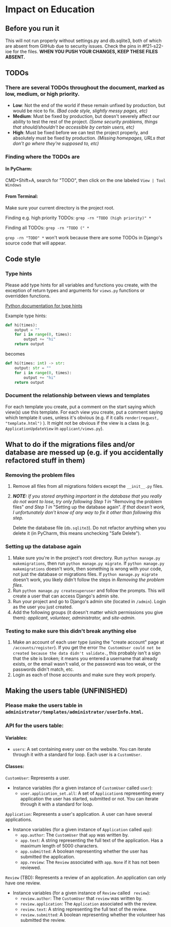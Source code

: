 # Impact on Education

## Before you run it

This will not run properly without settings.py and db.sqlite3, both of which are absent from GitHub due to security issues. Check the pins in #f21-s22-ioe for the files. **WHEN YOU PUSH YOUR CHANGES, KEEP THESE FILES ABSENT.**
## TODOs
### There are several TODOs throughout the document, marked as low, medium, or high priority.

- **Low**: Not the end of the world if these remain unfixed by production, but would be nice to fix. 
*(Bad code style, slightly messy pages, etc)*
- **Medium**: Must be fixed by production, but doesn't severely affect our ability to test the rest of the project.
*(Some security problems, things that should/shouldn't be accessible by certain users, etc)*
- **High**: Must be fixed before we can test the project properly, and absolutely must be fixed by production.
*(Missing homepages, URLs that don't go where they're supposed to, etc)*

### Finding where the TODOs are
#### In PyCharm: 
CMD+Shift+A, search for "TODO", then click on the one labeled `View | Tool Windows`
#### From Terminal:
Make sure your current directory is the project root.

Finding e.g. high priority TODOs:
`grep -rn "TODO (high priority)" *`

Finding all TODOs: `grep -rn "TODO (" *`

`grep -rn "TODO" *` won't work because there are some TODOs in Django's source code that will appear.

## Code style

### Type hints
Please add type hints for all variables and functions you create, with the exception of return types and arguments for `views.py` functions or overridden functions.

[Python documentation for type hints](https://docs.python.org/3/library/typing.html)

Example type hints:

```python
def hi(times):
    output = ""
    for i in range(0, times):
        output += "hi"
    return output
```

becomes

```python
def hi(times: int) -> str:
    output: str = ""
    for i in range(0, times):
        output += "hi"
    return output
```

### Document the relationship between views and templates
For each template you create, put a comment on the start saying which view(s) use this template. 
For each view you create, put a comment saying which template it uses, unless it's obvious (e.g. if it calls `render(request, "template.html")` ). 
It might not be obvious if the view is a class 
(e.g. `ApplicationUpdateView` in `applicant/views.py`).



## What to do if the migrations files and/or database are messed up (e.g. if you accidentally refactored stuff in them)

### Removing the problem files

1. Remove all files from all migrations folders except the `__init__.py` files.

2. ***NOTE:** If you stored anything important in the database that you really do not want to lose, try only following Step 1 in* "Removing the problem files" *and Step 1 in* "Setting up the database again". *If that doesn't work, I unfortunately don't know of any way to fix it other than following this step.*

   Delete the database file (`db.sqlite3`). Do not refactor anything when you delete it (in PyCharm, this means unchecking "Safe Delete").

### Setting up the database again

1. Make sure you're in the project's root directory. Run `python manage.py makemigrations`, then run `python manage.py migrate`. If `python manage.py makemigrations` doesn't work, then something is wrong with your code, not just the database or migrations files. If `python manage.py migrate` doesn't work, you likely didn't follow the steps in *Removing the problem files*.
2. Run `python manage.py createsuperuser` and follow the prompts. This will create a user that can access Django's admin site.
3. Run your project and go to Django's admin site (located in `/admin`). Login as the user you just created.
4. Add the following groups (it doesn't matter which permissions you give them): *applicant, volunteer, administrator,* and *site-admin*.

### Testing to make sure this didn't break anything else

1. Make an account of each user type (using the "create account" page at `/accounts/register`). If you get the error `The CustomUser could not be created because the data didn't validate.`, this probably isn't a sign that the site is broken; it means you entered a username that already exists, or the email wasn't valid, or the password was too weak, or the passwords didn't match, etc.
2. Login as each of those accounts and make sure they work properly. 


## Making the users table (UNFINISHED)
### Please make the users table in `administrator/templates/administrator/userInfo.html`.

### API for the users table:
#### Variables:
- `users`: A set containing every user on the website. You can iterate through it with a standard for loop. Each user is a `CustomUser`.

#### Classes:

`CustomUser`: Represents a user.

- Instance variables (for a given instance of `CustomUser` called `user`):
  - `user.application_set.all`: A set of `Application`s representing every application the user has started, submitted or not. You can iterate through it with a standard for loop.

`Application`: Represents a user's application. A user can have several applications.
- Instance variables (for a given instance of `Application` called `app`):
  - `app.author`: The `CustomUser` that `app` was written by.
  - `app.text`: A string representing the full text of the application. Has a maximum length of 5000 characters.
  - `app.submitted`: A boolean representing whether the user has submitted the application.
  - `app.review`: The `Review` associated with `app`. `None` if it has not been reviewed.

`Review` (TBD): Represents a review of an application. An application can only have one review.
- Instance variables (for a given instance of `Review` called ` review`):
  - `review.author`: The `CustomUser` that `review` was written by.
  - `review.application`: The `Application` associated with the review.
  - `review.text`: A string representing the full text of the review.
  - `review.submitted`: A boolean representing whether the volunteer has submitted the review.




